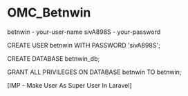 # OMC_Betnwin

betnwin - your-user-name
sivA898S - your-password

CREATE USER betnwin WITH PASSWORD 'sivA898S';

CREATE DATABASE betnwin_db;

GRANT ALL PRIVILEGES ON DATABASE betnwin TO betnwin;

[IMP - Make User As Super User In Laravel]
